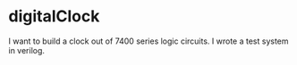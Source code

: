 # digitalClock
I want to build a clock out of 7400 series logic circuits.  I wrote a test system in verilog. 
